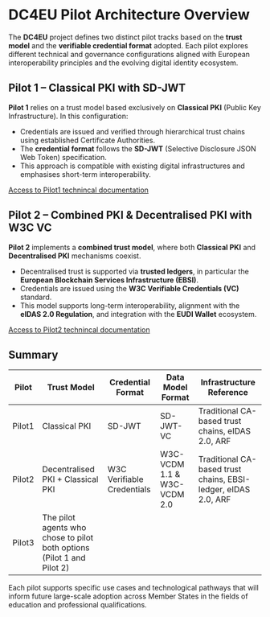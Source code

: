 # DC4EU Pilot Architecture Overview

The **DC4EU** project defines two distinct pilot tracks based on the **trust model** and the **verifiable credential format** adopted. Each pilot explores different technical and governance configurations aligned with European interoperability principles and the evolving digital identity ecosystem.

## Pilot 1 – Classical PKI with SD-JWT

**Pilot 1** relies on a trust model based exclusively on **Classical PKI** (Public Key Infrastructure). In this configuration:

- Credentials are issued and verified through hierarchical trust chains using established Certificate Authorities.
- The **credential format** follows the **SD-JWT** (Selective Disclosure JSON Web Token) specification.
- This approach is compatible with existing digital infrastructures and emphasises short-term interoperability.

[Access to Pilot1 technincal documentation](./Pilot1/)

## Pilot 2 – Combined PKI & Decentralised PKI with W3C VC

**Pilot 2** implements a **combined trust model**, where both **Classical PKI** and **Decentralised PKI** mechanisms coexist.

- Decentralised trust is supported via **trusted ledgers**, in particular the **European Blockchain Services Infrastructure (EBSI)**.
- Credentials are issued using the **W3C Verifiable Credentials (VC)** standard.
- This model supports long-term interoperability, alignment with the **eIDAS 2.0 Regulation**, and integration with the **EUDI Wallet** ecosystem.

[Access to Pilot2 technincal documentation](./Pilot2/README.md)

## Summary

| Pilot    | Trust Model                          | Credential Format      | Data Model Format| Infrastructure Reference          |
|----------|--------------------------------------|------------------------|------------------|-----------------------------------|
| Pilot1  | Classical PKI                        | SD-JWT                 | SD-JWT-VC        | Traditional CA-based trust chains, eIDAS 2.0, ARF |
| Pilot2  | Decentralised PKI + Classical PKI   | W3C Verifiable Credentials | W3C-VCDM 1.1 & W3C-VCDM 2.0 | Traditional CA-based trust chains, EBSI-ledger, eIDAS 2.0, ARF        |
| Pilot3  | The pilot agents who chose to pilot both options (Pilot 1 and Pilot 2)        |

Each pilot supports specific use cases and technological pathways that will inform future large-scale adoption across Member States in the fields of education and professional qualifications.

